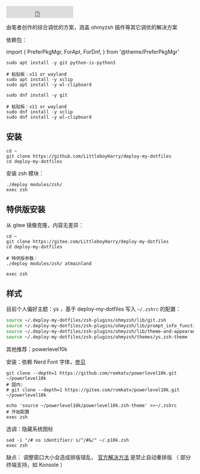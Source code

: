 <iframe src="https://ghbtns.com/github-btn.html?user=littleboyharry&repo=deploy-my-dotfiles&type=star&count=true&size=large" frameborder="0" scrolling="0" width="180" height="32" title="GitHub" style={{float:'right'}}></iframe>

由笔者创作的综合调优的方案，涵盖 ohmyzsh 插件等其它调优的解决方案

依赖包：

import {
  PreferPkgMgr,
  ForApt,
  ForDnf,
} from '@theme/PreferPkgMgr'

 <PreferPkgMgr dnf apt>
<ForApt>

```shell
sudo apt install -y git python-is-python3

# 粘贴板：x11 or wayland
sudo apt install -y xclip
sudo apt install -y wl-clipboard
```

</ForApt>
<ForDnf>

```shell
sudo dnf install -y git

# 粘贴板：x11 or wayland
sudo dnf install -y xclip
sudo dnf install -y wl-clipboard
```

</ForDnf>
</PreferPkgMgr>

## 安装

```shell
cd ~
git clone https://github.com/LittleboyHarry/deploy-my-dotfiles
cd deploy-my-dotfiles
```

安装 zsh 模块：

```
./deploy modules/zsh/
exec zsh
```

## 特供版安装

从 gitee 镜像克隆，内容无差异：

```shell
cd ~
git clone https://gitee.com/LittleboyHarry/deploy-my-dotfiles
cd deploy-my-dotfiles

# 特供版参数：
./deploy modules/zsh/ atmainland

exec zsh
```

## 样式

目前个人偏好主题：ys ，基于 deploy-my-dotfiles 写入 `~/.zshrc` 的配置：

```zsh
source ~/.deploy-my-dotfiles/zsh-plugins/ohmyzsh/lib/git.zsh
source ~/.deploy-my-dotfiles/zsh-plugins/ohmyzsh/lib/prompt_info_functions.zsh
source ~/.deploy-my-dotfiles/zsh-plugins/ohmyzsh/lib/theme-and-appearance.zsh
source ~/.deploy-my-dotfiles/zsh-plugins/ohmyzsh/themes/ys.zsh-theme
```

<div className="alert alert--secondary" role="alert">

其他推荐：powerlevel10k

安装：依赖 Nerd Font 字体，[参见](./font#cascadiacode-nerdfont)

```shell
git clone --depth=1 https://github.com/romkatv/powerlevel10k.git ~/powerlevel10k
# 国内:
# git clone --depth=1 https://gitee.com/romkatv/powerlevel10k.git ~/powerlevel10k

echo 'source ~/powerlevel10k/powerlevel10k.zsh-theme' >>~/.zshrc
# 开始配置
exec zsh
```

选调：隐藏系统图标

    sed -i "/# os identifier/ s/^/#&/" ~/.p10k.zsh
    exec zsh

缺点：
调整窗口大小会造成排版错乱，
[官方解决方法](https://github.com/romkatv/powerlevel10k/blob/master/README.md#the-anatomy-of-the-problem)
是禁止自动重排版 （ 部分终端支持，如 Konsole ）

<!-- todo: ys or zsh 重编译
https://www.zsh.org/mla/workers//2019/msg00561.html
-->

</div>
